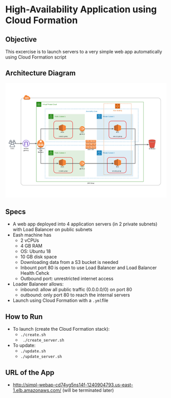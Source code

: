 # High-Availability Application using Cloud Formation

## Objective 

This excercise is to launch servers to a very simple web app automatically using Cloud Formation script 

## Architecture Diagram

<img src="architecture.png">

## Specs 

- A web app deployed into 4 application servers (in 2 private subnets) with Load Balancer on public subnets
- Eash machine has 
    - 2 vCPUs 
    - 4 GB RAM
    - OS: Ubuntu 18
    - 10 GB disk space
    - Downloading data from a S3 bucket is needed
    - Inbount port 80 is open to use Load Balancer and Load Balancer Health Cehck
    - Outbound port: unrestricted internet access
- Loader Balaneer allows:
    - inbound: allow all public traffic (0.0.0.0/0) on port 80 
    - outbound: only port 80 to reach the internal servers 
- Launch using Cloud Formation with a `.yml`file 



## How to Run
- To launch (create the Cloud Formation stack):
    -  `./create.sh` 
    - ` ./create_server.sh` 
- To update: 
    - `./update.sh` 
    - `./update_server.sh`

## URL of the App 

- http://simpl-webap-cd74yg5ns14f-1240904793.us-east-1.elb.amazonaws.com/ 
 (will be terminated later)
